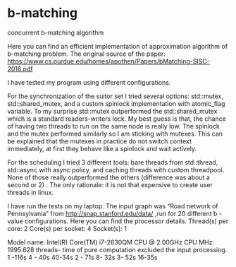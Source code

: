 # b-matching
concurrent b-matching algorithm 

Here you can find an efficient implementation of approximation algorithm of b-matching problem.
The original source of the paper: https://www.cs.purdue.edu/homes/apothen/Papers/bMatching-SISC-2016.pdf

I have tested my program using different configurations. 

For the synchronization of the suitor set I tried several options: std::mutex, std::shared_mutex, and a custom  spinlock implementation with atomic_flag variable.  To my surprise std::mutex outperformed the std::shared_mutex which is a standard readers-writers lock. My best guess is that, the chance of having two threads to run on the same node is really low. The spinlock and the mutex performed similarly so I am sticking with mutexes. This can be explained that the mutexes in practice do not switch context immediately, at first they behave like a spinlock and wait actively.

For the scheduling I tried 3 different tools: bare threads from std::thread, std::async with async policy, and caching threads with custom threadpool. None of those really outperformed the others (difference was about a second or 2) . The only rationale: it is not that expensive to create user threads in linux. 

I have run the tests on my laptop. The input graph was “Road network of Pennsylvania” from
http://snap.stanford.edu/data/ ,run for 20 different b -value configurations. 
Here you can find the processor details.
Thread(s) per core:  2
Core(s) per socket:  4
Socket(s):           1

Model name:          Intel(R) Core(TM) i7-2630QM CPU @ 2.00GHz
CPU MHz:             1995.628
threads- time of pure computation excluded the input processing.  
1 -116s  4 - 40s        40-34s
2 - 71s  8- 32s 
3-  52s  16-35s   
